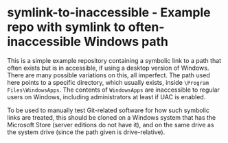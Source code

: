 # symlink-to-inaccessible - Example repo with symlink to often-inaccessible Windows path

This is a simple example repository containing a symbolic link to a path that often exists but is in accessible, if using a desktop version of Windows. There are many possible variations on this, all imperfect. The path used here points to
a specific directory, which usually exists, inside `\Program Files\WindowsApps`. The contents of `WindowsApps` are inaccessible to regular users on Windows, including administrators at least if UAC is enabled.

To be used to manually test Git-related software for how such symbolic links are treated, this should be cloned on a Windows system that has the Microsoft Store (server editions do not have it), and on the same drive as the system drive (since the path given is drive-relative).
